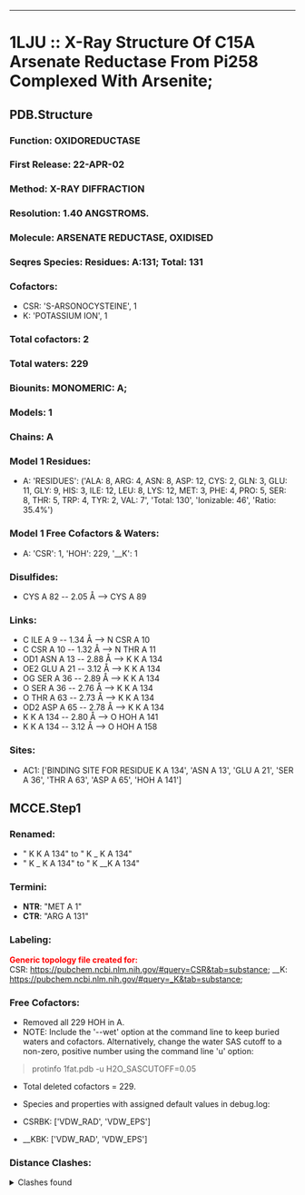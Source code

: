 ---
# 1LJU :: X-Ray Structure Of C15A Arsenate Reductase From Pi258 Complexed With Arsenite;
## PDB.Structure
### Function: OXIDOREDUCTASE
### First Release: 22-APR-02
### Method: X-RAY DIFFRACTION
### Resolution: 1.40 ANGSTROMS.
### Molecule: ARSENATE REDUCTASE, OXIDISED
### Seqres Species: Residues: A:131; Total: 131
### Cofactors:
  - CSR:
 'S-ARSONOCYSTEINE', 1
  -   K:
 'POTASSIUM ION', 1

### Total cofactors: 2
### Total waters: 229
### Biounits: MONOMERIC: A;
### Models: 1
### Chains: A
### Model 1 Residues:
  - A:
 'RESIDUES': ('ALA: 8, ARG: 4, ASN: 8, ASP: 12, CYS: 2, GLN: 3, GLU: 11, GLY: 9, HIS: 3, ILE: 12, LEU: 8, LYS: 12, MET: 3, PHE: 4, PRO: 5, SER: 8, THR: 5, TRP: 4, TYR: 2, VAL: 7', 'Total: 130', 'Ionizable: 46',
              'Ratio: 35.4%')

### Model 1 Free Cofactors & Waters:
  - A:
 'CSR': 1, 'HOH': 229, '__K': 1

### Disulfides:
  - CYS A  82 -- 2.05 Å --> CYS A  89

### Links:
  - C  ILE A  9 -- 1.34 Å --> N  CSR A 10
  - C  CSR A 10 -- 1.32 Å --> N  THR A 11
  - OD1 ASN A 13 -- 2.88 Å --> K   K A 134
  - OE2 GLU A 21 -- 3.12 Å --> K   K A 134
  - OG SER A 36 -- 2.89 Å --> K   K A 134
  - O  SER A 36 -- 2.76 Å --> K   K A 134
  - O  THR A 63 -- 2.73 Å --> K   K A 134
  - OD2 ASP A 65 -- 2.78 Å --> K   K A 134
  - K   K A 134 -- 2.80 Å --> O  HOH A 141
  - K   K A 134 -- 3.12 Å --> O  HOH A 158

### Sites:
  - AC1: ['BINDING SITE FOR RESIDUE K A 134', 'ASN A  13', 'GLU A  21', 'SER A  36', 'THR A  63', 'ASP A  65', 'HOH A 141']

## MCCE.Step1
### Renamed:
  - " K     K A 134" to " K   _ K A 134"
  - " K   _ K A 134" to " K   __K A 134"

### Termini:
 - <strong>NTR</strong>: "MET A   1"
 - <strong>CTR</strong>: "ARG A 131"

### Labeling:
<strong><font color='red'>Generic topology file created for:</font></strong>  
CSR: https://pubchem.ncbi.nlm.nih.gov/#query=CSR&tab=substance; __K: https://pubchem.ncbi.nlm.nih.gov/#query=_K&tab=substance; 

### Free Cofactors:
  - Removed all 229 HOH in A.
  - NOTE: Include the '--wet' option at the command line to keep buried waters and cofactors. Alternatively, change the water SAS cutoff to a non-zero, positive number using the command line 'u' option:
  > protinfo 1fat.pdb -u H2O_SASCUTOFF=0.05
  - Total deleted cofactors = 229.
  - Species and properties with assigned default values in debug.log:

  - CSRBK: ['VDW_RAD', 'VDW_EPS']

  - __KBK: ['VDW_RAD', 'VDW_EPS']


### Distance Clashes:
<details><summary>Clashes found</summary>

- d= 1.54: " CA  NTR A   1" to " CB  MET A   1"

</details>

